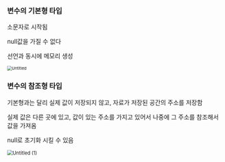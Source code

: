 ### **변수의 기본형 타입**

소문자로 시작됨

null값을 가질 수 없다

선언과 동시에 메모리 생성

<img src="C:\githubBlog\rohgibong.github.io\images\1주차_2\Untitled.png" alt="Untitled" style="zoom: 67%;" />



### **변수의 참조형 타입**

기본형과는 달리 실제 값이 저장되지 않고, 자료가 저장된 공간의 주소를 저장함

실제 값은 다른 곳에 있고, 값이 있는 주소를 가지고 있어서 나중에 그 주소를 참조해서 값을 가져옴

null로 초기화 시킬 수 있음

<img src="C:\githubBlog\rohgibong.github.io\images\1주차_2\Untitled (1).png" alt="Untitled (1)" style="zoom: 80%;" />